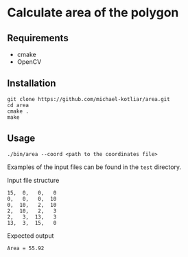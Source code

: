 # Calculate area of the polygon

## Requirements
- cmake
- OpenCV

## Installation
    
```
git clone https://github.com/michael-kotliar/area.git
cd area
cmake .
make
```

## Usage

```
./bin/area --coord <path to the coordinates file>
```

Examples of the input files can be found in the `test` directory.

Input file structure
```
15,  0,   0,   0
0,   0,   0,  10
0,  10,   2,  10
2,  10,   2,   3
2,   3,  13,   3
13,  3,  15,   0
```
Expected output
```
Area = 55.92
```